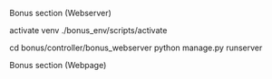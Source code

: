 Bonus section (Webserver)

activate venv
./bonus_env/scripts/activate 

cd bonus/controller/bonus_webserver
python manage.py runserver


Bonus section (Webpage)
